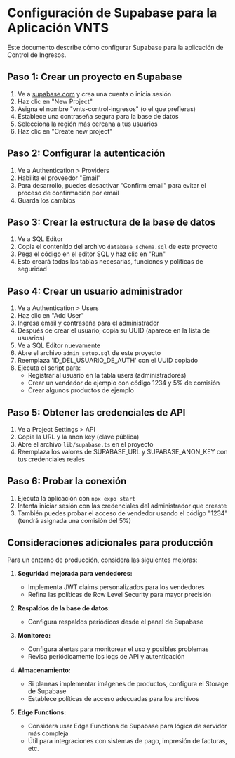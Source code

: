 # Configuración de Supabase para la Aplicación VNTS

Este documento describe cómo configurar Supabase para la aplicación de Control de Ingresos.

## Paso 1: Crear un proyecto en Supabase

1. Ve a [supabase.com](https://supabase.com/) y crea una cuenta o inicia sesión
2. Haz clic en "New Project"
3. Asigna el nombre "vnts-control-ingresos" (o el que prefieras)
4. Establece una contraseña segura para la base de datos
5. Selecciona la región más cercana a tus usuarios
6. Haz clic en "Create new project"

## Paso 2: Configurar la autenticación

1. Ve a Authentication > Providers
2. Habilita el proveedor "Email"
3. Para desarrollo, puedes desactivar "Confirm email" para evitar el proceso de confirmación por email
4. Guarda los cambios

## Paso 3: Crear la estructura de la base de datos

1. Ve a SQL Editor
2. Copia el contenido del archivo `database_schema.sql` de este proyecto
3. Pega el código en el editor SQL y haz clic en "Run"
4. Esto creará todas las tablas necesarias, funciones y políticas de seguridad

## Paso 4: Crear un usuario administrador

1. Ve a Authentication > Users
2. Haz clic en "Add User"
3. Ingresa email y contraseña para el administrador
4. Después de crear el usuario, copia su UUID (aparece en la lista de usuarios)
5. Ve a SQL Editor nuevamente
6. Abre el archivo `admin_setup.sql` de este proyecto
7. Reemplaza 'ID_DEL_USUARIO_DE_AUTH' con el UUID copiado
8. Ejecuta el script para:
   - Registrar al usuario en la tabla users (administradores)
   - Crear un vendedor de ejemplo con código 1234 y 5% de comisión
   - Crear algunos productos de ejemplo

## Paso 5: Obtener las credenciales de API

1. Ve a Project Settings > API
2. Copia la URL y la anon key (clave pública)
3. Abre el archivo `lib/supabase.ts` en el proyecto
4. Reemplaza los valores de SUPABASE_URL y SUPABASE_ANON_KEY con tus credenciales reales

## Paso 6: Probar la conexión

1. Ejecuta la aplicación con `npx expo start`
2. Intenta iniciar sesión con las credenciales del administrador que creaste
3. También puedes probar el acceso de vendedor usando el código "1234" (tendrá asignada una comisión del 5%)

## Consideraciones adicionales para producción

Para un entorno de producción, considera las siguientes mejoras:

1. **Seguridad mejorada para vendedores:**
   - Implementa JWT claims personalizados para los vendedores
   - Refina las políticas de Row Level Security para mayor precisión

2. **Respaldos de la base de datos:**
   - Configura respaldos periódicos desde el panel de Supabase

3. **Monitoreo:**
   - Configura alertas para monitorear el uso y posibles problemas
   - Revisa periódicamente los logs de API y autenticación

4. **Almacenamiento:**
   - Si planeas implementar imágenes de productos, configura el Storage de Supabase
   - Establece políticas de acceso adecuadas para los archivos

5. **Edge Functions:**
   - Considera usar Edge Functions de Supabase para lógica de servidor más compleja
   - Útil para integraciones con sistemas de pago, impresión de facturas, etc.